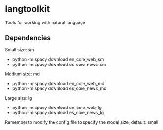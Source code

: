 # langtoolkit
Tools for working with natural language


## Dependencies

Small size: sm

* python -m spacy download en_core_web_sm
* python -m spacy download es_core_news_sm


Medium size: md

* python -m spacy download en_core_web_md
* python -m spacy download es_core_news_md


Large size: lg

* python -m spacy download en_core_web_lg
* python -m spacy download es_core_news_lg

Remember to modify the config file to specify the model size, default: small